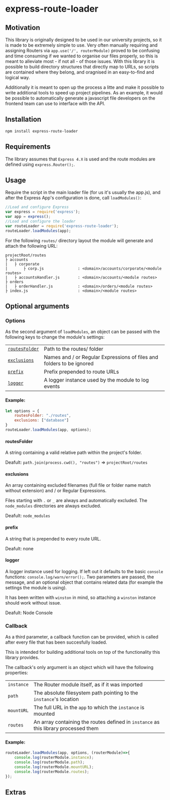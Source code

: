 # express-route-loader

## Motivation

This library is originally designed to be used in our university projects, so it is made to be extremely simple to use. Very often manually requiring and assigning Routers via `app.use('/', routerModule)` proved to be confusing and time consuming if we wanted to organise our files properly, so this is meant to alleviate most - if not all - of those issues. With this library it is possible to build directory structures that directly map to URLs, so scripts are contained where they belong, and oragnised in an easy-to-find and logical way.

Additionally it is meant to open up the process a litte and make it possible to write additional tools to speed up project pipelines. As an example, it would be possible to automatically generate a javascript file developers on the frontend team can use to interface with the API.

## Installation
```
npm install express-route-loader
```

## Requirements

The library assumes that `Express 4.X` is used and the route modules are defined using `express.Router();`.

## Usage

Require the script in the main loader file (for us it's usually the app.js), and after the Express App's configuration is done, call `loadModules()`:
```js
//Load and configure Express
var express = require('express');
var app = express();
//Load and configure the loader
var routeLoader = require('express-route-loader');
routeLoader.loadModules(app);
```

For the following `routes/` directory layout the module will generate and attach the following URL:

```
projectRoot/routes
├ accounts
|   ├ corporate
|       ├ corp.js               : <domain>/accounts/corporate/<module routes>
|   ├ accountsHandler.js        : <domain>/accounts/<module routes>
├ orders
|   ├ orderHandler.js           : <domain>/orders/<module routes>
├ index.js                      : <domain>/<module routes>
```

## Optional arguments

### Options
As the second argument of `loadModules`, an object can be passed with the following keys to change the module's settings:

|  |  |
| --- | --- |
| [`routesFolder`](#routesFolder) | Path to the routes/ folder |
| [`exclusions`](#exclusions) | Names and / or Regular Expressions of files and folders to be ignored |
| [`prefix`](#prefix) | Prefix prepended to route URLs |
| [`logger`](#logger) | A logger instance used by the module to log events |

#### Example:
```js
let options = {
    routesFolder: "./routes",
    exclusions: ["database"]
}
routeLoader.loadModules(app, options);
```

#### routesFolder
A string containing a valid relative path within the project's folder.

Deafult: `path.join(process.cwd(), "routes")` => `projectRoot/routes`

#### exclusions

An array containing excluded filenames (full file or folder name match without extension) and / or Regular Expressions.

Files starting with `.` or `_` are always and automatically excluded. The `node_modules` directories are always excluded.

Deafult: `node_modules`

#### prefix
A string that is prepended to every route URL.

Deafult: none

#### logger
A logger instance used for logging. If left out it defaults to the basic `console` functions: `console.log/warn/error();`. Two parameters are passed, the message, and an optional object that contains related data (for example the settings the module is using).

It has been written with `winston` in mind, so attaching a `winston` instance should work without issue.

Deafult: Node Console

### Callback

As a third parameter, a callback function can be provided, which is called after every file that has been succesfully loaded. 

This is intended for building additional tools on top of the functionality this library provides.

The callback's only argument is an object which will have the following properties:

|  |  |
| --- | --- |
| `instance` | The Router module itself, as if it was imported |
| `path` | The absolute filesystem path pointing to the `instance`'s location |
| `mountURL` | The full URL in the `app` to which the `instance` is mounted |
| `routes` | An array containing the routes defined in `instance` as this library processed them |

#### Example:
```js
routeLoader.loadModules(app, options, (routerModule)=>{
    console.log(routerModule.instance);
    console.log(routerModule.path);
    console.log(routerModule.mountURL);
    console.log(routerModule.routes);
});
```

## Extras